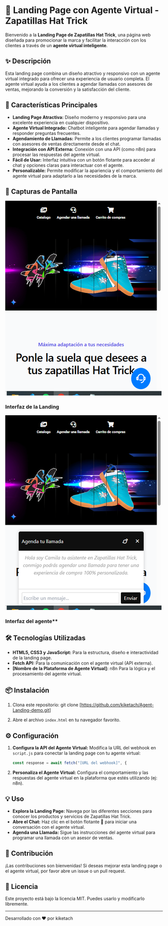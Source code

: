 # 🚀 Landing Page con Agente Virtual - Zapatillas Hat Trick

Bienvenido a la **Landing Page de Zapatillas Hat Trick**, una página web diseñada para promocionar la marca y facilitar la interacción con los clientes a través de un **agente virtual inteligente**.

## ✨ Descripción

Esta landing page combina un diseño atractivo y responsivo con un agente virtual integrado para ofrecer una experiencia de usuario completa. El agente virtual ayuda a los clientes a agendar llamadas con asesores de ventas, mejorando la conversión y la satisfacción del cliente.

## 🌟 Características Principales

*   **Landing Page Atractiva:** Diseño moderno y responsivo para una excelente experiencia en cualquier dispositivo.
*   **Agente Virtual Integrado:** Chatbot inteligente para agendar llamadas y responder preguntas frecuentes.
*   **Agendamiento de Llamadas:** Permite a los clientes programar llamadas con asesores de ventas directamente desde el chat.
*   **Integración con API Externa:** Conexión con una API (como n8n) para procesar las respuestas del agente virtual.
*   **Fácil de Usar:** Interfaz intuitiva con un botón flotante para acceder al chat y opciones claras para interactuar con el agente.
*   **Personalizable:** Permite modificar la apariencia y el comportamiento del agente virtual para adaptarlo a las necesidades de la marca.

## 📸 Capturas de Pantalla
![Interfaz de la Landing Page](./assets/page.png)
### Interfaz de la Landing

![Interfaz del Agente](./assets/bot.png)
### Interfaz del agente**

## 🛠 Tecnologías Utilizadas

*   **HTML5, CSS3 y JavaScript:** Para la estructura, diseño e interactividad de la landing page.
*   **Fetch API:** Para la comunicación con el agente virtual (API externa).
*   **[Nombre de la Plataforma de Agente Virtual]:** n8n Para la lógica y el procesamiento del agente virtual.

## 📦 Instalación

1.  Clona este repositorio:
git clone [https://github.com/kiketach/Agent-Landing-demo.git]

2.  Abre el archivo `index.html` en tu navegador favorito.

## ⚙️ Configuración

1.  **Configura la API del Agente Virtual:** Modifica la URL del webhook en `script.js` para conectar la landing page con tu agente virtual:

    ```javascript
    const response = await fetch("[URL del webhook]", {
    ```

2.  **Personaliza el Agente Virtual:** Configura el comportamiento y las respuestas del agente virtual en la plataforma que estés utilizando (ej: n8n).

## 💡 Uso

*   **Explora la Landing Page:** Navega por las diferentes secciones para conocer los productos y servicios de Zapatillas Hat Trick.
*   **Abre el Chat:** Haz clic en el botón flotante 💬 para iniciar una conversación con el agente virtual.
*   **Agenda una Llamada:** Sigue las instrucciones del agente virtual para programar una llamada con un asesor de ventas.

## 🤝 Contribución

¡Las contribuciones son bienvenidas! Si deseas mejorar esta landing page o el agente virtual, por favor abre un issue o un pull request.

## 📜 Licencia

Este proyecto está bajo la licencia MIT. Puedes usarlo y modificarlo libremente.

---

Desarrollado con ❤️ por kiketach